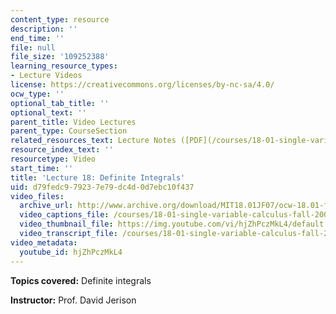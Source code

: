 ```yaml
---
content_type: resource
description: ''
end_time: ''
file: null
file_size: '109252388'
learning_resource_types:
- Lecture Videos
license: https://creativecommons.org/licenses/by-nc-sa/4.0/
ocw_type: ''
optional_tab_title: ''
optional_text: ''
parent_title: Video Lectures
parent_type: CourseSection
related_resources_text: Lecture Notes ([PDF](/courses/18-01-single-variable-calculus-fall-2006/resources/lec18))
resource_index_text: ''
resourcetype: Video
start_time: ''
title: 'Lecture 18: Definite Integrals'
uid: d79fedc9-7923-7e79-dc4d-0d7ebc10f437
video_files:
  archive_url: http://www.archive.org/download/MIT18.01JF07/ocw-18.01-f07-lec18_300k.mp4
  video_captions_file: /courses/18-01-single-variable-calculus-fall-2006/46782dbbe255505e84f6d14516ed77f1_hjZhPczMkL4.vtt
  video_thumbnail_file: https://img.youtube.com/vi/hjZhPczMkL4/default.jpg
  video_transcript_file: /courses/18-01-single-variable-calculus-fall-2006/8966300c869180745de26475e50d4ce4_hjZhPczMkL4.pdf
video_metadata:
  youtube_id: hjZhPczMkL4
---
```


**Topics covered:** Definite integrals

**Instructor:** Prof. David Jerison

